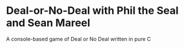 # Deal-or-No-Deal with Phil the Seal and Sean Mareel
A console-based game of Deal or No Deal written in pure C
